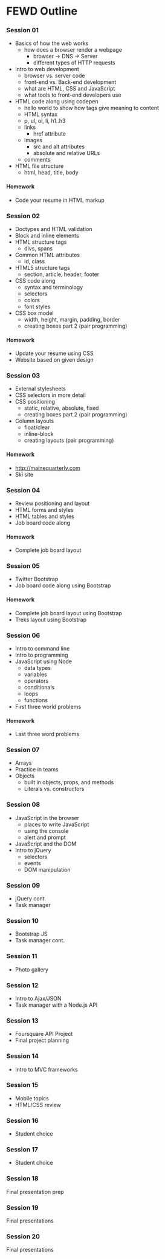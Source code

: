 FEWD Outline
============

### Session 01

- Basics of how the web works
	- how does a browser render a webpage
        - browser -> DNS -> Server
        - different types of HTTP requests
- Intro to web development
    - browser vs. server code
    - front-end vs. Back-end development
    - what are HTML, CSS and JavaScript
    - what tools to front-end developers use
- HTML code along using codepen
    - hello world to show how tags give meaning to content
    - HTML syntax
    - p, ul, ol, li, h1..h3
    - links
        - href attribute
    - images
        - src and alt attributes
        - absolute and relative URLs
    - comments
- HTML file structure
    - html, head, title, body

#### Homework

- Code your resume in HTML markup

### Session 02

- Doctypes and HTML validation
- Block and inline elements
- HTML structure tags
    - divs, spans
- Common HTML attributes
    - id, class
- HTML5 structure tags
    - section, article, header, footer
- CSS code along
    - syntax and terminology
    - selectors
    - colors
    - font styles
- CSS box model
    - width, height, margin, padding, border
    - creating boxes part 2 (pair programming)

#### Homework

- Update your resume using CSS
- Website based on given design

### Session 03

- External stylesheets
- CSS selectors in more detail
- CSS positioning
    - static, relative, absolute, fixed
    - creating boxes part 2 (pair programming)
- Column layouts
    - float/clear
    - inline-block
    - creating layouts (pair programming)

#### Homework

- http://mainequarterly.com
- Ski site

### Session 04

- Review positioning and layout
- HTML forms and styles
- HTML tables and styles
- Job board code along

#### Homework

- Complete job board layout

### Session 05

- Twitter Bootstrap
- Job board code along using Bootstrap

#### Homework

- Complete job board layout using Bootstrap
- Treks layout using Bootstrap

### Session 06

- Intro to command line
- Intro to programming
- JavaScript using Node
    - data types
    - variables
    - operators
    - conditionals
    - loops
    - functions
- First three world problems

#### Homework

- Last three word problems

### Session 07

- Arrays
- Practice in teams
- Objects
    - built in objects, props, and methods
    - Literals vs. constructors

### Session 08

- JavaScript in the browser
    - places to write JavaScript
    - using the console
    - alert and prompt
- JavaScript and the DOM
- Intro to jQuery
    - selectors
    - events
    - DOM manipulation

### Session 09

- jQuery cont.
- Task manager

### Session 10

- Bootstrap JS
- Task manager cont.

### Session 11

- Photo gallery

### Session 12

- Intro to Ajax/JSON
- Task manager with a Node.js API

### Session 13

- Foursquare API Project
- Final project planning

### Session 14

- Intro to MVC frameworks

### Session 15

- Mobile topics
- HTML/CSS review

### Session 16

- Student choice

### Session 17

- Student choice

### Session 18

Final presentation prep

### Session 19

Final presentations

### Session 20

Final presentations
